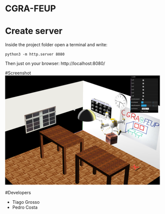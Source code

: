 # CGRA-FEUP

# Create server
Inside the project folder open a terminal and write:
```
python3 -m http.server 8080
```
Then just on your browser: http://localhost:8080/


#Screenshot
![image](https://raw.githubusercontent.com/pedro-c/CGRA-FEUP/master/screenshots/1.png)

#Developers
- Tiago Grosso
- Pedro Costa
